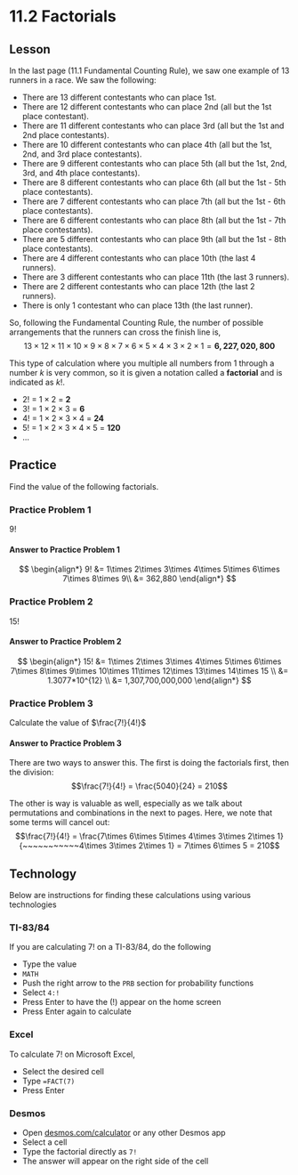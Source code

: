 # 11.2 Factorials

## Lesson
In the last page (11.1 Fundamental Counting Rule), we saw one example of 13 runners in a race. We saw the following:
* There are 13 different contestants who can place 1st.
* There are 12 different contestants who can place 2nd (all but the 1st place contestant).
* There are 11 different contestants who can place 3rd (all but the 1st and 2nd place contestants).
* There are 10 different contestants who can place 4th (all but the 1st, 2nd, and 3rd place contestants).
* There are 9 different contestants who can place 5th (all but the 1st, 2nd, 3rd, and 4th place contestants).
* There are 8 different contestants who can place 6th (all but the 1st - 5th place contestants).
* There are 7 different contestants who can place 7th (all but the 1st - 6th place contestants).
* There are 6 different contestants who can place 8th (all but the 1st - 7th place contestants).
* There are 5 different contestants who can place 9th (all but the 1st - 8th place contestants).
* There are 4 different contestants who can place 10th (the last 4 runners).
* There are 3 different contestants who can place 11th (the last 3 runners).
* There are 2 different contestants who can place 12th (the last 2 runners).
* There is only 1 contestant who can place 13th (the last runner).

So, following the Fundamental Counting Rule, the number of possible arrangements that the runners can cross the finish line is,
$$13\times 12\times 11\times 10\times 9\times 8\times 7\times 6\times 5\times 4\times 3\times 2\times 1 = \mathbf{6,227,020,800}$$

This type of calculation where you multiple all numbers from 1 through a number $k$ is very common, so it is given a notation called a __factorial__ and is indicated as $k!$.
* 2! = $1\times 2$ = __2__
* 3! = $1\times 2\times 3$ = __6__
* 4! = $1\times 2\times 3\times 4$ = __24__
* 5! = $1\times 2\times 3\times 4\times 5$ = __120__
* ...

## Practice
Find the value of the following factorials.

### Practice Problem 1
9!

#### Answer to Practice Problem 1
$$
\begin{align*}
9! &= 1\times 2\times 3\times 4\times 5\times 6\times 7\times 8\times 9\\
   &= 362,880
\end{align*}
$$

### Practice Problem 2
15!

#### Answer to Practice Problem 2
$$
\begin{align*}
15! &= 1\times 2\times 3\times 4\times 5\times 6\times 7\times 8\times 9\times 10\times 11\times 12\times 13\times 14\times 15 \\
    &= 1.3077*10^{12} \\
    &= 1,307,700,000,000
\end{align*}
$$

### Practice Problem 3
Calculate the value of $\frac{7!}{4!}$

#### Answer to Practice Problem 3
There are two ways to answer this. The first is doing the factorials first, then the division:
$$\frac{7!}{4!} = \frac{5040}{24} = 210$$

The other is way is valuable as well, especially as we talk about permutations and combinations in the next to pages. Here, we note that some terms will cancel out:
$$\frac{7!}{4!} = \frac{7\times 6\times 5\times 4\times 3\times 2\times 1}{~~~~~~~~~~~4\times 3\times 2\times 1} = 7\times 6\times 5 = 210$$

## Technology
Below are instructions for finding these calculations using various technologies
### TI-83/84
If you are calculating 7! on a TI-83/84, do the following
* Type the value
* `MATH`
* Push the right arrow to the `PRB` section for probability functions
* Select `4:!`
* Press Enter to have the (!) appear on the home screen
* Press Enter again to calculate

### Excel
To calculate 7! on Microsoft Excel,
* Select the desired cell
* Type `=FACT(7)`
* Press Enter

### Desmos
* Open [desmos.com/calculator](https://www.desmos.com/calculator) or any other Desmos app
* Select a cell
* Type the factorial directly as `7!`
* The answer will appear on the right side of the cell